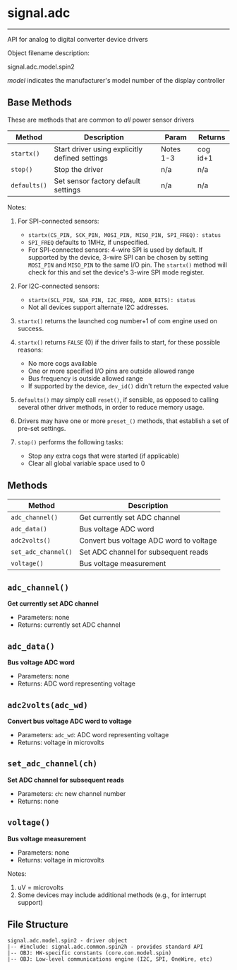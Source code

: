 # signal.adc
------------

API for analog to digital converter device drivers

Object filename description:

signal.adc.model.spin2

_model_ indicates the manufacturer's model number of the display controller


## Base Methods

These are methods that are common to _all_ power sensor drivers

| Method          | Description                                      | Param     | Returns        |
| --------------- | ------------------------------------------------ | --------- | -------------- |
| `startx()`      | Start driver using explicitly defined settings   | Notes 1-3 | cog id+1       |
| `stop()`        | Stop the driver                                  | n/a       | n/a            |
| `defaults()`    | Set sensor factory default settings              | n/a       | n/a            |

Notes:

1. For SPI-connected sensors:
	* `startx(CS_PIN, SCK_PIN, MOSI_PIN, MISO_PIN, SPI_FREQ): status`
	* `SPI_FREQ` defaults to 1MHz, if unspecified.
	* For SPI-connected sensors: 4-wire SPI is used by default. If supported by the device,
3-wire SPI can be chosen by setting `MOSI_PIN` and `MISO_PIN` to the same I/O pin.
The `startx()` method will check for this and set the device's 3-wire SPI mode register.

2. For I2C-connected sensors:
	* `startx(SCL_PIN, SDA_PIN, I2C_FREQ, ADDR_BITS): status`
	* Not all devices support alternate I2C addresses.

3. `startx()` returns the launched cog number+1 of com engine used on success.

4. `startx()` returns `FALSE` (0) if the driver fails to start, for these possible reasons:
	* No more cogs available
	* One or more specified I/O pins are outside allowed range
	* Bus frequency is outside allowed range
	* If supported by the device, `dev_id()` didn't return the expected value

5. `defaults()` may simply call `reset()`, if sensible, as opposed to calling several other driver
methods, in order to reduce memory usage.

6. Drivers may have one or more `preset_()` methods, that establish a set of pre-set settings.

7. `stop()` performs the following tasks:
	* Stop any extra cogs that were started (if applicable)
	* Clear all global variable space used to 0


## Methods

| Method             | Description                                   |
| ------------------ | --------------------------------------------- |
|`adc_channel()`     | Get currently set ADC channel                 |
|`adc_data()`        | Bus voltage ADC word                          |
|`adc2volts()`       | Convert bus voltage ADC word to voltage       |
|`set_adc_channel()` | Set ADC channel for subsequent reads          |
|`voltage()`         | Bus voltage measurement                       |

`adc_channel()`
---------------
__Get currently set ADC channel__
* Parameters: none
* Returns: currently set ADC channel


`adc_data()`
------------
__Bus voltage ADC word__
* Parameters: none
* Returns: ADC word representing voltage


`adc2volts(adc_wd)`
-------------------
__Convert bus voltage ADC word to voltage__
* Parameters: `adc_wd`: ADC word representing voltage
* Returns: voltage in microvolts


`set_adc_channel(ch)`
---------------------
__Set ADC channel for subsequent reads__
* Parameters: `ch`: new channel number
* Returns: none


`voltage()`
-----------
__Bus voltage measurement__
* Parameters: none
* Returns: voltage in microvolts


Notes:

1. uV = microvolts
2. Some devices may include additional methods (e.g., for interrupt support)


## File Structure

```spin
signal.adc.model.spin2 - driver object
|-- #include: signal.adc.common.spin2h - provides standard API
|-- OBJ: HW-specific constants (core.con.model.spin)
|-- OBJ: Low-level communications engine (I2C, SPI, OneWire, etc)

```

